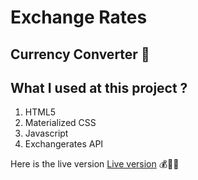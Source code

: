 # Exchange Rates 
## Currency Converter :arrows_counterclockwise:
 ## What I used at this project ?
1. HTML5
2. Materialized CSS
3. Javascript
4. Exchangerates API


Here is the live version [Live version](https://baristure.github.io/ExchangeRates/) :moneybag::money_with_wings::money_with_wings:


